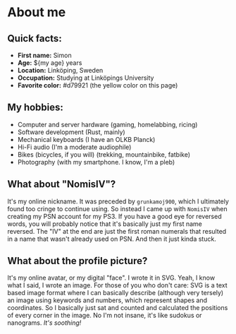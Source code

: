 # About me

## Quick facts:

- **First name:** Simon
- **Age:** ${my age} years
- **Location:** Linköping, Sweden
- **Occupation:** Studying at Linköpings University
- **Favorite color:** #d79921 (the yellow color on this page)

## My hobbies:

- Computer and server hardware (gaming, homelabbing, ricing)
- Software development (Rust, mainly)
- Mechanical keyboards (I have an OLKB Planck)
- Hi-Fi audio (I'm a moderate audiophile)
- Bikes (bicycles, if you will) (trekking, mountainbike, fatbike)
- Photography (with my smartphone. I know, I'm a pleb)

## What about "NomisIV"?

It's my online nickname.
It was preceded by `grunkamoj900`, which I ultimately found too cringe to continue using.
So instead I came up with `NomisIV` when creating my PSN account for my PS3.
If you have a good eye for reversed words,
you will probably notice that it's basically just my first name reversed.
The "IV" at the end are just the first roman numerals that resulted in a name that wasn't already used on PSN.
And then it just kinda stuck.

## What about the profile picture?

It's my online avatar, or my digital "face".
I wrote it in SVG. Yeah, I know what I said, I wrote an image.
For those of you who don't care:
SVG is a text based image format where I can basically describe (although very tersely)
an image using keywords and numbers, which represent shapes and coordinates.
So I basically just sat and counted and calculated the positions of every corner in the image.
No I'm not insane, it's like sudokus or nanograms.
*It's soothing!*
